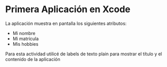# Primera Aplicación en Xcode
La aplicación muestra en pantalla los siguientes atributos:
  - Mi nombre
  - Mi matrícula
  - Mis hobbies 

Para esta actividad utilicé de labels de texto plain para mostrar el título y el contenido de la aplicación
